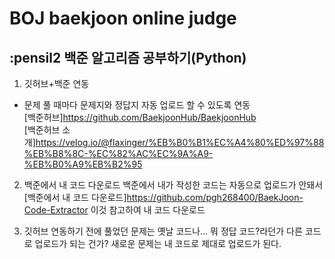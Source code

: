 # BOJ baekjoon online judge
## :pensil2 백준 알고리즘 공부하기(Python)

1) 깃허브+백준 연동  
- 문제 풀 때마다 문제지와 정답지 자동 업로드 할 수 있도록 연동  
[백준허브]https://github.com/BaekjoonHub/BaekjoonHub  
[백준허브 소개]https://velog.io/@flaxinger/%EB%B0%B1%EC%A4%80%ED%97%88%EB%B8%8C-%EC%82%AC%EC%9A%A9-%EB%B0%A9%EB%B2%95  

2) 백준에서 내 코드 다운로드
백준에서 내가 작성한 코드는 자동으로 업로드가 안돼서 [백준에서 내 코드 다운로드]https://github.com/pgh268400/BaekJoon-Code-Extractor 이것 참고하여 내 코드 다운로드  

3) 깃허브 연동하기 전에 풀었던 문제는 옛날 코드나... 뭐 정답 코드?라던가 다른 코드로 업로드가 되는 건가? 새로운 문제는 내 코드로 제대로 업로드가 된다.
